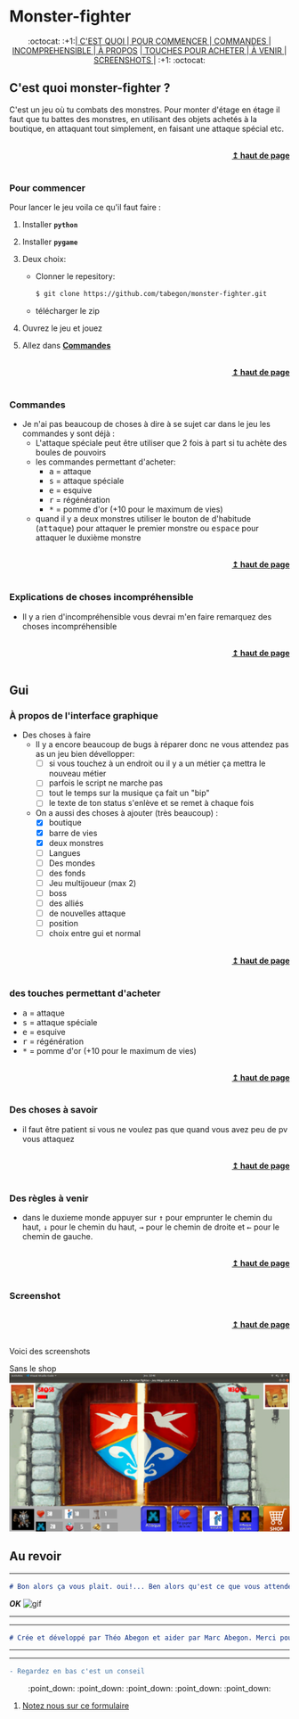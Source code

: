 # Monster-fighter
<div align = "center">
 :octocat: :+1:|<a href="#cest-quoi-monster-fighter-"> C'EST QUOI </a>
 |<a href="#Pour-commencer"> POUR COMMENCER </a>
 |<a href="#Commandes"> COMMANDES </a>
 |<a href="#Explications-de-choses-incompréhensible"> INCOMPREHENSIBLE </a>
 |<a href="#à-propos-de-linterface-graphique
"> À PROPOS</a>
 |<a href="#des-touches-permettant-dacheter"> TOUCHES POUR ACHETER </a>
 |<a href="#Des-règles-à-venir"> À VENIR </a> 
 |<a href="#screenshot"> SCREENSHOTS </a>| :+1: :octocat:
 </div>

## C'est quoi monster-fighter ?
C'est un jeu où tu combats des monstres. Pour monter d'étage en étage il faut que tu battes des monstres, en utilisant des objets achetés à la boutique, en attaquant tout simplement, en faisant une attaque spécial etc.

<br/>
<div align = "right">
    <b> <a href="#----"> ↥ haut de page </a> </b>
</div>
<br/>

### Pour commencer
Pour lancer le jeu voila ce qu'il faut faire :
    
1. Installer __```python```__ 

2. Installer __```pygame```__

3. Deux choix:
    - Clonner le repesitory:
        ```bash
        $ git clone https://github.com/tabegon/monster-fighter.git
        ```

    - télécharger le zip

4. Ouvrez le jeu et jouez

5. Allez dans <b> <a href="#Commandes"> Commandes </a> </b>

<br/>
<div align = "right">
    <b> <a href="#Monster-fighter"> ↥ haut de page </a> </b>
</div>
<br/>

### Commandes
- Je n'ai pas beaucoup de choses à dire à se sujet car dans le jeu les commandes y sont déjà :
    - L'attaque spéciale peut être utiliser que 2 fois à part si tu achète des boules de pouvoirs
    - les commandes permettant d'acheter:
        - <kbd>a</kbd> = attaque
        - <kbd>s</kbd> = attaque spéciale
        - <kbd>e</kbd> = esquive
        - <kbd>r</kbd> = régénération
        - <kbd>*</kbd> = pomme d'or (+10 pour le maximum de vies)
    - quand il y a deux monstres utiliser le bouton de d'habitude (<kbd>attaque</kbd>) pour attaquer le premier monstre ou <kbd>espace</kbd> pour attaquer le duxième monstre

<br/>
<div align = "right">
    <b> <a href="#Monster-fighter"> ↥ haut de page </a> </b>
</div>
<br/>

### Explications de choses incompréhensible
- Il y a rien d'incompréhensible vous devrai m'en faire remarquez des choses incompréhensible

<br/>
<div align = "right">
    <b> <a href="#Monster-fighter"> ↥ haut de page </a> </b>
</div>
<br/>

## Gui

### À propos de l'interface graphique
- Des choses à faire
    - Il y a encore beaucoup de bugs à réparer donc ne vous attendez pas as un jeu bien dévellopper:
        - [ ] si vous touchez à un endroit ou il y a un métier ça mettra le nouveau métier
        - [ ] parfois le script ne marche pas
        - [ ] tout le temps sur la musique ça fait un "bip"
        - [ ] le texte de ton status s'enlève et se remet à chaque fois
    - On a aussi des choses à ajouter (très beaucoup) :
        - [X] boutique
        - [X] barre de vies
        - [X] deux monstres
        - [ ] Langues
        - [ ] Des mondes
        - [ ] des fonds
        - [ ] Jeu multijoueur (max 2)
        - [ ] boss
        - [ ] des alliés
        - [ ] de nouvelles attaque
        - [ ] position
        - [ ] choix entre gui et normal
<br/>
<div align = "right">
    <b> <a href="#Monster-fighter"> ↥ haut de page </a> </b>
</div>
<br/>

### des touches permettant d'acheter
- <kbd>a</kbd> = attaque
- <kbd>s</kbd> = attaque spéciale
- <kbd>e</kbd> = esquive
- <kbd>r</kbd> = régénération
- <kbd>*</kbd> = pomme d'or (+10 pour le maximum de vies)

<br/>
<div align = "right">
    <b> <a href="#Monster-fighter"> ↥ haut de page </a> </b>
</div>
<br/>

### Des choses à savoir
- il faut être patient si vous ne voulez pas que quand vous avez peu de pv vous attaquez

<br/>
<div align = "right">
    <b> <a href="#Monster-fighter"> ↥ haut de page </a> </b>
</div>
<br/>

### Des règles à venir
- dans le duxieme monde appuyer sur <kbd>&uarr;</kbd> pour emprunter le chemin du haut, <kbd>&darr;</kbd> pour le chemin du haut, <kbd>&rarr;</kbd> pour le chemin de droite et <kbd>&larr;</kbd> pour le chemin de gauche.

<br/>
<div align = "right">
    <b> <a href="#Monster-fighter"> ↥ haut de page </a> </b>
</div>
<br/>

### Screenshot
<br/>
<div align = "right">
    <b> <a href="#Monster-fighter"> ↥ haut de page </a> </b>
</div>
<br/>

Voici des screenshots


Sans le shop
![monster-fighter](./gui/monster_fighter.png)

## Au revoir
***
```markdown
# Bon alors ça vous plait. oui!... Ben alors qu'est ce que vous attendez c'est maintenant. 
```
___OK___
![gif](https://media.giphy.com/media/PgKgO8Ep9XCEtGFmm9/giphy.gif)
***
***
```markdown
# Crée et développé par Théo Abegon et aider par Marc Abegon. Merci pour tous.
```  
***
___
```diff
- Regardez en bas c'est un conseil
```
<div align = "center">
:point_down:  :point_down:  :point_down: :point_down: :point_down:
</div>

1. [Notez nous sur ce formulaire](https://docs.google.com/forms/d/e/1FAIpQLSeynn5Diz35-ni2QIRkqyeO5MBpdLgHGxNeo8ZHCRT2e1bYnw/viewform)